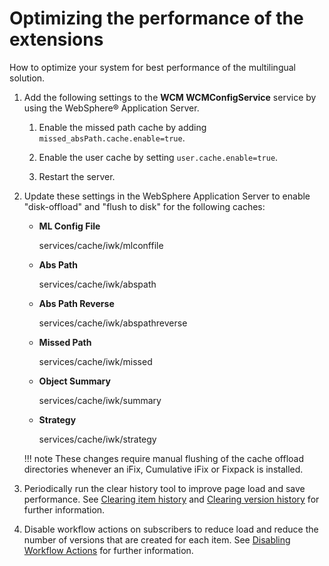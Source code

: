 # Optimizing the performance of the extensions

How to optimize your system for best performance of the multilingual solution.

1.  Add the following settings to the **WCM WCMConfigService** service by using the WebSphere® Application Server.

    1.  Enable the missed path cache by adding `missed_absPath.cache.enable=true`.

    2.  Enable the user cache by setting `user.cache.enable=true`.

    3.  Restart the server.

2.  Update these settings in the WebSphere Application Server to enable "disk-offload" and "flush to disk" for the following caches:

    -   **ML Config File**

        services/cache/iwk/mlconffile

    -   **Abs Path**

        services/cache/iwk/abspath

    -   **Abs Path Reverse**

        services/cache/iwk/abspathreverse

    -   **Missed Path**

        services/cache/iwk/missed

    -   **Object Summary**

        services/cache/iwk/summary

    -   **Strategy**

        services/cache/iwk/strategy

    !!! note
        These changes require manual flushing of the cache offload directories whenever an iFix, Cumulative iFix or Fixpack is installed.

3.  Periodically run the clear history tool to improve page load and save performance. See [Clearing item history](../../../wcm_configuration/wcm_adm_tools/wcm_admin_clear_history.md) and [Clearing version history](../../../wcm_configuration/wcm_adm_tools/wcm_admin_clear_versions.md) for further information.

4.  Disable workflow actions on subscribers to reduce load and reduce the number of versions that are created for each item. See [Disabling Workflow Actions](../../../wcm_configuration/wcm_svc_cfg//wcm_config_disable_actions.md) for further information.